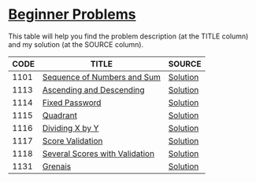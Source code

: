# [Beginner Problems](https://www.urionlinejudge.com.br/judge/en/problems/index/1?page=3)

This table will help you find the problem description (at the TITLE column) and my solution (at the SOURCE column).

CODE | TITLE | SOURCE
---- | ----- | ------
1101 | [Sequence of Numbers and Sum](https://www.urionlinejudge.com.br/judge/en/problems/view/1101) | [Solution](./1100/1101/main.go)
1113 | [Ascending and Descending](https://www.urionlinejudge.com.br/judge/en/problems/view/1113) | [Solution](./1100/1113/main.go)
1114 | [Fixed Password](https://www.urionlinejudge.com.br/judge/en/problems/view/1114) | [Solution](./1100/1114/main.go)
1115 | [Quadrant](https://www.urionlinejudge.com.br/judge/en/problems/view/1115) | [Solution](./1100/1115/main.go)
1116 | [Dividing X by Y](https://www.urionlinejudge.com.br/judge/en/problems/view/1116) | [Solution](./1100/1116/main.go)
1117 | [Score Validation](https://www.urionlinejudge.com.br/judge/en/problems/view/1117) | [Solution](./1100/1117/main.go)
1118 | [Several Scores with Validation](https://www.urionlinejudge.com.br/judge/en/problems/view/1118) | [Solution](./1100/1118/main.go)
1131 | [Grenais](https://www.urionlinejudge.com.br/judge/en/problems/view/1131) | [Solution](./1100/1131/main.go)
